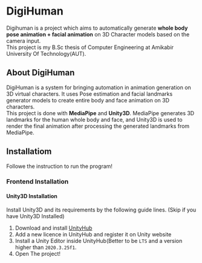 # DigiHuman
Digihuman is a project which aims to automatically generate <b>whole body pose animation + facial animation</b> on 3D Character models based on the camera input.
<br/>
This project is my B.Sc thesis of Computer Engineering at Amikabir University Of Technology(AUT).



## About DigiHuman
DigiHuman is a system for bringing automation in animation generation on 3D virtual characters.
It uses Pose estimation and facial landmarks generator models to create entire body and face animation on 3D characters.
<br/>
This project is done with **MediaPipe** and **Unity3D**.
MediaPipe generates 3D landmarks for the human whole body and face, and Unity3D is used to render the final animation after processing the generated landmarks from MediaPipe.


<!-- GETTING STARTED -->
## Installatiom
Followe the instruction to run the program!

### Frontend Installation
#### Unity3D Installation
Install Unity3D and its requirements by the following guide lines. (Skip if you have Unity3D Installed)
1. Download and install  [UnityHub](https://unity.com/download)
2. Add a new licence in UnityHub and register it on Unity website
3. Install a Unity Editor inside UnityHub(Better to be `LTS` and a version higher than `2020.3.25f1`.
4. Open The project!
